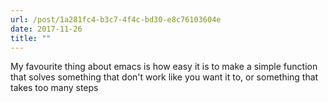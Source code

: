 ```yaml
---
url: /post/1a281fc4-b3c7-4f4c-bd30-e8c76103604e
date: 2017-11-26
title: ""
---
```


My favourite thing about emacs is how easy it is to make a simple function that solves something that don't work like you want it to, or something that takes too many steps